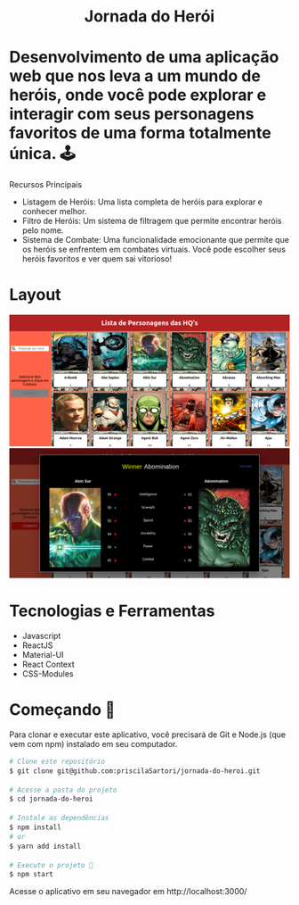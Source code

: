 <h1 align="center">Jornada do Herói</h1>

# Desenvolvimento de uma aplicação web que nos leva a um mundo de heróis, onde você pode explorar e interagir com seus personagens favoritos de uma forma totalmente única. 🕹

Recursos Principais
- Listagem de Heróis: Uma lista completa de heróis para explorar e conhecer melhor.
- Filtro de Heróis: Um sistema de filtragem que permite encontrar heróis pelo nome.
- Sistema de Combate: Uma funcionalidade emocionante que permite que os heróis se enfrentem em combates virtuais. Você pode escolher seus heróis favoritos e ver quem sai vitorioso!


# Layout
<p align="center">
  <img width="916" alt="project-jornada-do-heroi" src="https://github.com/priscilaSartori/jornada-do-heroi/blob/main/src/ImagemHQ.png?raw=true">
  <img width="916" alt="project-jornada-do-heroi" src="https://github.com/priscilaSartori/jornada-do-heroi/blob/main/src/ImageHQ2.png?raw=true">
</p>


# Tecnologias e Ferramentas
- Javascript
- ReactJS
- Material-UI
- React Context
- CSS-Modules
  

# Começando 🤖
Para clonar e executar este aplicativo, você precisará de Git e Node.js (que vem com npm) instalado em seu computador.

```bash
# Clone este repositório
$ git clone git@github.com:priscilaSartori/jornada-do-heroi.git

# Acesse a pasta do projeto
$ cd jornada-do-heroi

# Instale as dependências
$ npm install 
# or
$ yarn add install

# Execute o projeto 📎 
$ npm start
```

Acesse o aplicativo em seu navegador em http://localhost:3000/
